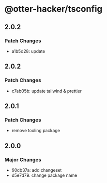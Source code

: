# @otter-hacker/tsconfig

## 2.0.2

### Patch Changes

- a1b5d28: update

## 2.0.2

### Patch Changes

- c7ab05b: update tailwind & prettier

## 2.0.1

### Patch Changes

- remove tooling package

## 2.0.0

### Major Changes

- 90db37a: add changeset
- d5e7d79: change package name
